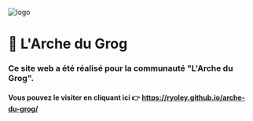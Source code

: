 ![logo](https://user-images.githubusercontent.com/49620985/156196119-e3d010ca-ad67-492f-b3ee-2b759c242bd9.gif)
# 🍻 L'Arche du Grog
### Ce site web a été réalisé pour la communauté "L'Arche du Grog".
#### Vous pouvez le visiter en cliquant ici 👉 https://ryoley.github.io/arche-du-grog/
